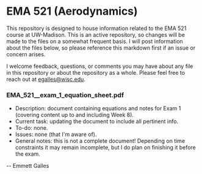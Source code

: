 # EMA 521 (Aerodynamics)

This repository is designed to house information related to the EMA 521 course at UW-Madison. This is an active repository, so changes will be made to the files on a somewhat frequent basis. I will post information about the files below, so please reference this markdown first if an issue or concern arises.

I welcome feedback, questions, or comments you may have about any file in this repository or about the repository as a whole. Please feel free to reach out at egalles@wisc.edu. 

### EMA_521__exam_1_equation_sheet.pdf

  - Description: document containing equations and notes for Exam 1 (covering content up to and including Week 8).
  - Current task: updating the document to include all pertinent info.
  - To-do: none.
  - Issues: none (that I'm aware of).
  - General notes: this is not a complete document! Depending on time constraints it may remain incomplete, but I do plan on finishing it before the exam.

-- Emmett Galles
